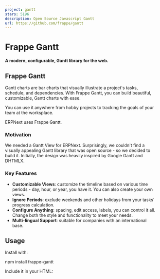 ```yaml
---
project: gantt
stars: 5196
description: Open Source Javascript Gantt
url: https://github.com/frappe/gantt
---
```


Frappe Gantt
============

**A modern, configurable, Gantt library for the web.**

Frappe Gantt
------------

Gantt charts are bar charts that visually illustrate a project's tasks, schedule, and dependencies. With Frappe Gantt, you can build beautiful, customizable, Gantt charts with ease.

You can use it anywhere from hobby projects to tracking the goals of your team at the worksplace.

ERPNext uses Frappe Gantt.

### Motivation

We needed a Gantt View for ERPNext. Surprisingly, we couldn't find a visually appealing Gantt library that was open source - so we decided to build it. Initially, the design was heavily inspired by Google Gantt and DHTMLX.

### Key Features

-   **Customizable Views**: customize the timeline based on various time periods - day, hour, or year, you have it. You can also create your own views.
-   **Ignore Periods**: exclude weekends and other holidays from your tasks' progress calculation.
-   **Configure Anything**: spacing, edit access, labels, you can control it all. Change both the style and functionality to meet your needs.
-   **Multi-lingual Support**: suitable for companies with an international base.

Usage
-----

Install with:

npm install frappe-gantt

Include it in your HTML:

<script src\="frappe-gantt.umd.js"\></script\>
<link rel\="stylesheet" href\="frappe-gantt.css"\>

Or from the CDN:

<script src\="https://cdn.jsdelivr.net/npm/frappe-gantt/dist/frappe-gantt.umd.js"\></script\>
<link rel\="stylesheet" href\="https://cdn.jsdelivr.net/npm/frappe-gantt/dist/frappe-gantt.css"\>

Start using Gantt:

let tasks \= \[
  {
    id: '1',
    name: 'Redesign website',
    start: '2016-12-28',
    end: '2016-12-31',
    progress: 20
  },
  ...
\]
let gantt \= new Gantt("#gantt", tasks);

### Configuration

Frappe Gantt offers a wide range of options to customize your chart.

**Option**

**Description**

**Possible Values**

**Default**

`arrow_curve`

Curve radius of arrows connecting dependencies.

Any positive integer.

`5`

`auto_move_label`

Move task labels when user scrolls horizontally.

`true`, `false`

`false`

`bar_corner_radius`

Radius of the task bar corners (in pixels).

Any positive integer.

`3`

`bar_height`

Height of task bars (in pixels).

Any positive integer.

`30`

`container_height`

Height of the container.

`auto` - dynamic container height to fit all tasks - _or_ any positive integer (for pixels).

`auto`

`column_width`

Width of each column in the timeline.

Any positive integer.

45

`date_format`

Format for displaying dates.

Any valid JS date format string.

`YYYY-MM-DD`

`upper_header_height`

Height of the upper header in the timeline (in pixels).

Any positive integer.

`45`

`lower_header_height`

Height of the lower header in the timeline (in pixels).

Any positive integer.

`30`

`snap_at`

Snap tasks at particular intervel while resizing or dragging.

Any _interval_ (see below)

`1d`

`infinite_padding`

Whether to extend timeline infinitely when user scrolls.

`true`, `false`

`true`

`holidays`

Highlighted holidays on the timeline.

Object mapping CSS colors to holiday types. Types can either be a) 'weekend', or b) array of _strings_ or _date objects_ or _objects_ in the format `{date: ..., label: ...}`

`{ 'var(--g-weekend-highlight-color)': 'weekend' }`

`ignore`

Ignored areas in the rendering

`weekend` _or_ Array of strings or date objects (`weekend` can be present to the array also).

`[]`

`language`

Language for localization.

ISO 639-1 codes like `en`, `fr`, `es`.

`en`

`lines`

Determines which grid lines to display.

`none` for no lines, `vertical` for only vertical lines, `horizontal` for only horizontal lines, `both` for complete grid.

`both`

`move_dependencies`

Whether moving a task automatically moves its dependencies.

`true`, `false`

`true`

`padding`

Padding around task bars (in pixels).

Any positive integer.

`18`

`popup_on`

Event to trigger the popup display.

`click` _or_ `hover`

`click`

`readonly_progress`

Disables editing task progress.

`true`, `false`

`false`

`readonly_dates`

Disables editing task dates.

`true`, `false`

`false`

`readonly`

Disables all editing features.

`true`, `false`

`false`

`scroll_to`

Determines the starting point when chart is rendered.

`today`, `start`, `end`, or a date string.

`today`

`show_expected_progress`

Shows expected progress for tasks.

`true`, `false`

`false`

`today_button`

Adds a button to navigate to today’s date.

`true`, `false`

`true`

`view_mode`

The initial view mode of the Gantt chart.

`Day`, `Week`, `Month`, `Year`.

`Day`

`view_mode_select`

Allows selecting the view mode from a dropdown.

`true`, `false`

`false`

Apart from these ones, two options - `popup` and `view_modes` (plural, not singular) - are available. They have "sub"-APIs, and thus are listed separately.

#### View Mode Configuration

The `view_modes` option determines all the available view modes for the chart. It should be an array of objects.

Each object can have the following properties:

-   `name` (string) - the name of view mode.
-   `padding` (interval) - the time above.
-   `step` - the interval of each column
-   `lower_text` (date format string _or_ function) - the format for text in lower header. Blank string for none. The function takes in `currentDate`, `previousDate`, and `lang`, and should return a string.
-   `upper_text` (date format string _or_ function) - the format for text in upper header. Blank string for none. The function takes in `currentDate`, `previousDate`, and `lang`, and should return a string.
-   `upper_text_frequency` (number) - how often the upper text has a value. Utilized in internal calculation to improve performance.
-   `thick_line` (function) - takes in `currentDate`, returns Boolean determining whether the line for that date should be thicker than the others.

Three other options allow you to override general configuration for this view mode alone:

-   `date_format`
-   `column_width`
-   `snap_at` For details, see the above table.

#### Popup Configuration

`popup` is a function. If it returns

-   `false`, there will be no popup.
-   `undefined`, the popup will be rendered based on manipulation within the function
-   a HTML string, the popup will be that string.

The function receives one object as an argument, containing:

-   `task` - the task as an object
-   `chart` - the entire Gantt chart
-   `get_title`, `get_subtitle`, `get_details` (functions) - get the relevant section as a HTML node.
-   `set_title`, `set_subtitle`, `set_details` (functions) - take in the HTML of the relevant section
-   `add_action` (function) - accepts two parameters, `html` and `func` - respectively determining the HTML of the action and the callback when the action is pressed.

### API

Frappe Gantt exposes a few helpful methods for you to interact with the chart:

**Name**

**Description**

**Parameters**

`.update_options`

Re-renders the chart after updating specific options.

`new_options` - object containing new options.

`.change_view_mode`

Updates the view mode.

`view_mode` - Name of view mode _or_ view mode object (see above) and `maintain_pos` - whether to go back to current scroll position after rerendering, defaults to `false`.

`.scroll_current`

Scrolls to the current date

No parameters.

`.update_task`

Re-renders a specific task bar alone

`task_id` - id of task and `new_details` - object containing the task properties to be updated.

Development Setup
-----------------

If you want to contribute enhancements or fixes:

1.  Clone this repo.
2.  `cd` into project directory.
3.  Run `pnpm i` to install dependencies.
4.  `pnpm run build` to build files - or `pnpm run build-dev` to build and watch for changes.
5.  Open `index.html` in your browser.
6.  Make your code changes and test them.
